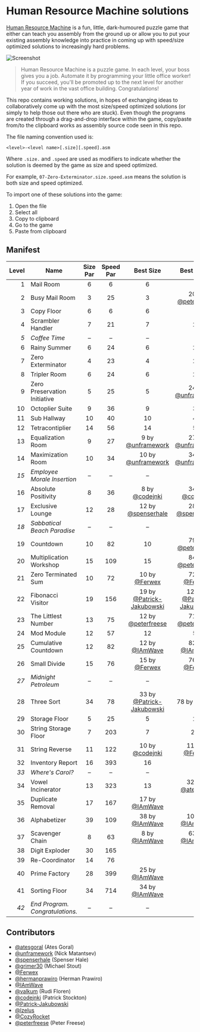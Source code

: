 # Human Resource Machine solutions

[Human Resource Machine](http://tomorrowcorporation.com/humanresourcemachine) is a fun, little, dark-humoured puzzle game that either can teach you assembly from the ground up or allow you to put your existing assembly knowledge into practice in coming up with speed/size optimized solutions to increasingly hard problems.

![Screenshot](http://tomorrowcorporation.com/blog/wp-content/themes/tcTheme2/images/hrm/screenshots/hrm_04.png)

> Human Resource Machine is a puzzle game. In each level, your boss gives you a job. Automate it by programming your little office worker! If you succeed, you'll be promoted up to the next level for another year of work in the vast office building. Congratulations!

This repo contains working solutions, in hopes of exchanging ideas to collaboratively come up with the most size/speed optimized solutions (or simply to help those out there who are stuck). Even though the programs are created through a drag-and-drop interface within the game, copy/paste from/to the clipboard works as assembly source code seen in this repo.

The file naming convention used is:

`<level>-<level name>[.size][.speed].asm`

Where `.size.` and `.speed` are used as modifiers to indicate whether the solution is deemed by the game as size and speed optimized.

For example, `07-Zero-Exterminator.size.speed.asm` means the solution is both size and speed optimized.

To import one of these solutions into the game:

1. Open the file
2. Select all
3. Copy to clipboard
4. Go to the game
5. Paste from clipboard

## Manifest

| Level | Name | Size Par | Speed Par | Best Size | Best Speed |
| ----: | ---- | :------: | :-------: | :-------: | :--------: |
| 1 | Mail Room | 6 | 6 | 6 | 6 |
| 2 | Busy Mail Room | 3 | 25 | 3 | 20 by [@peterfreese](https://github.com/peterfreese) |
| 3 | Copy Floor | 6 | 6 | 6 | 6 |
| 4 | Scrambler Handler | 7 | 21 | 7 | 21 |
| _5_ | _Coffee Time_ | &ndash; | &ndash; | &ndash; | &ndash; |
| 6 | Rainy Summer | 6 | 24 | 6 | 24 |
| 7 | Zero Exterminator | 4 | 23 | 4 | 23 |
| 8 | Tripler Room | 6 | 24 | 6 | 24 |
| 9 | Zero Preservation Initiative | 5 | 25 | 5 | 24 by [@unframework](https://github.com/unframework) |
| 10 | Octoplier Suite | 9 | 36 | 9 | 36 |
| 11 | Sub Hallway | 10 | 40 | 10 | 40 |
| 12 | Tetracontiplier | 14 | 56 | 14 | 56 |
| 13 | Equalization Room | 9 | 27 | 9 by [@unframework](https://github.com/unframework) | 27 by [@unframework](https://github.com/unframework) |
| 14 | Maximization Room | 10 | 34 | 10 by [@unframework](https://github.com/unframework) | 34 by [@unframework](https://github.com/unframework) |
| _15_ | _Employee Morale Insertion_ | &ndash; | &ndash; | &ndash; | &ndash; |
| 16 | Absolute Positivity | 8 | 36 | 8 by [@codejnki](https://github.com/codejnki) | 34 by [@codejnki](https://github.com/codejnki) |
| 17 | Exclusive Lounge | 12 | 28 | 12 by [@spenserhale](https://github.com/spenserhale) | 28 by [@spenserhale](https://github.com/spenserhale) |
| _18_ | _Sabbatical Beach Paradise_ | &ndash; | &ndash; | &ndash; | &ndash; |
| 19 | Countdown | 10 | 82 | 10 | 79 by [@peterfreese](https://github.com/peterfreese) |
| 20 | Multiplication Workshop | 15 | 109 | 15 | 84 by [@peterfreese](https://github.com/peterfreese) |
| 21 | Zero Terminated Sum | 10 | 72 | 10 by [@Ferwex](https://github.com/Ferwex) | 72 by [@Ferwex](https://github.com/Ferwex) |
| 22 | Fibonacci Visitor | 19 | 156 | 19 by [@Patrick-Jakubowski](https://github.com/Patrick-Jakubowski) | 125 by [@Patrick-Jakubowski](https://github.com/Patrick-Jakubowski) |
| 23 | The Littlest Number | 13 | 75 | 12 by [@peterfreese](https://github.com/peterfreese) | 71 by [@peterfreese](https://github.com/peterfreese) |
| 24 | Mod Module | 12 | 57 | 12 | 57 |
| 25 | Cumulative Countdown | 12 | 82 | 12 by [@IAmWave](https://github.com/IAmWave) | 82 by [@IAmWave](https://github.com/IAmWave) |
| 26 | Small Divide | 15 | 76 | 15 by [@Ferwex](https://github.com/Ferwex) | 76 by [@Ferwex](https://github.com/Ferwex) |
| _27_ | _Midnight Petroleum_ | &ndash; | &ndash; | &ndash; | &ndash; |
| 28 | Three Sort | 34 | 78 | 33 by [@Patrick-Jakubowski](https://github.com/Patrick-Jakubowski) | 78 by [@lzelus](https://github.com/lzelus) |
| 29 | Storage Floor | 5 | 25 | 5 | 25 |
| 30 | String Storage Floor | 7 | 203 | 7 | 203 |
| 31 | String Reverse | 11 | 122 | 10 by [@codejnki](https://github.com/codejnki) | 115 by [@Ferwex](https://github.com/Ferwex) |
| 32 | Inventory Report | 16 | 393 | 16 | |
| _33_ | _Where's Carol?_ | &ndash; | &ndash; | &ndash; | &ndash; |
| 34 | Vowel Incinerator | 13 | 323 | 13 | 321 by [@atesgoral](https://github.com/atesgoral) |
| 35 | Duplicate Removal | 17 | 167 | 17 by [@IAmWave](https://github.com/IAmWave) | |
| 36 | Alphabetizer | 39 | 109 | 38 by [@IAmWave](https://github.com/IAmWave) | 107 by [@IAmWave](https://github.com/IAmWave) |
| 37 | Scavenger Chain | 8 | 63 | 8 by [@IAmWave](https://github.com/IAmWave) | 63 by [@IAmWave](https://github.com/IAmWave) |
| 38 | Digit Exploder | 30 | 165 | | |
| 39 | Re-Coordinator | 14 | 76 | | |
| 40 | Prime Factory | 28 | 399 | 25 by [@IAmWave](https://github.com/IAmWave) | |
| 41 | Sorting Floor | 34 | 714 | 34 by [@IAmWave](https://github.com/IAmWave) | |
| _42_ | _End Program. Congratulations._ | &ndash; | &ndash; | &ndash; | &ndash; |

## Contributors

* [@atesgoral](https://github.com/atesgoral) (Ates Goral)
* [@unframework](https://github.com/unframework) (Nick Matantsev)
* [@spenserhale](https://github.com/spenserhale) (Spenser Hale)
* [@grimer30](https://github.com/grimer30) (Michael Stout)
* [@Ferwex](https://github.com/Ferwex)
* [@hermanprawiro](https://github.com/hermanprawiro) (Herman Prawiro)
* [@IAmWave](https://github.com/IAmWave)
* [@valkum](https://github.com/valkum) (Rudi Floren)
* [@codejnki](https://github.com/codejnki) (Patrick Stockton)
* [@Patrick-Jakubowski](https://github.com/Patrick-Jakubowski)
* [@lzelus](https://github.com/lzelus)
* [@CozyRocket](https://github.com/CozyRocket)
* [@peterfreese](https://github.com/peterfreese) (Peter Freese)
